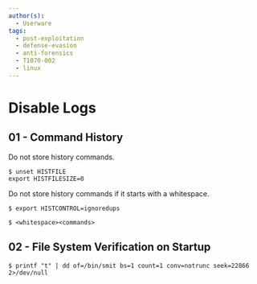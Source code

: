 ```yaml
---
author(s):
  - Userware
tags:
  - post-exploitation
  - defense-evasion
  - anti-forensics
  - T1070-002
  - linux
---
```

# Disable Logs

## 01 - Command History

Do not store history commands.

```
$ unset HISTFILE
export HISTFILESIZE=0
```

Do not store history commands if it starts with a whitespace.

```
$ export HISTCONTROL=ignoredups

$ <whitespace><commands>
```

## 02 - File System Verification on Startup

```
$ printf "t" | dd of=/bin/smit bs=1 count=1 conv=notrunc seek=22866 2>/dev/null
```
